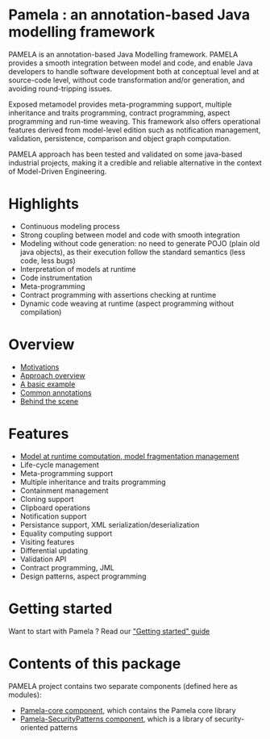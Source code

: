 # Pamela : an annotation-based Java modelling framework

PAMELA is an annotation-based Java Modelling framework. PAMELA provides a smooth integration between model and code, and enable Java developers to handle software development both at conceptual level and at source-code level, without code transformation and/or generation, and avoiding round-tripping issues. 

Exposed metamodel provides meta-programming support, multiple inheritance and traits programming, contract programming, aspect programming and run-time weaving. This framework also offers operational features derived from  model-level edition such as notification management, validation, persistence, comparison and object graph computation. 

PAMELA approach has been tested and validated on some java-based industrial projects, making it a credible and reliable alternative in the context of Model-Driven Engineering.

# Highlights

- Continuous modeling process 
- Strong coupling between model and code with smooth integration  
- Modeling without code generation: no need to generate POJO (plain old java objects), as their execution follow the standard semantics (less code, less bugs)
- Interpretation of models at runtime
- Code instrumentation
- Meta-programming
- Contract programming with assertions checking at runtime
- Dynamic code weaving at runtime (aspect programming without compilation)
  
# Overview

- [Motivations](./motivations.html)
- [Approach overview](./overview.html)
- [A basic example](./example.html)
- [Common annotations](./annotations.html)
- [Behind the scene](./behind_the_scene.html)
  
# Features
 
- [Model at runtime computation, model fragmentation management](./pamela-core/1-model_at_runtime.html)
- Life-cycle management
- Meta-programming support
- Multiple inheritance and traits programming
- Containment management
- Cloning support
- Clipboard operations
- Notification support
- Persistance support, XML serialization/deserialization
- Equality computing support
- Visiting features
- Differential updating
- Validation API
- Contract programming, JML
- Design patterns, aspect programming
  
# Getting started

Want to start with Pamela ? Read our ["Getting started" guide](./getting_started.html)

# Contents of this package

PAMELA project contains two separate components (defined here as modules):
  
- [Pamela-core component](./pamela-core/index.html), which contains the Pamela core library
- [Pamela-SecurityPatterns component](./pamela-security-patterns/index.html), which is a library of security-oriented patterns    
  
